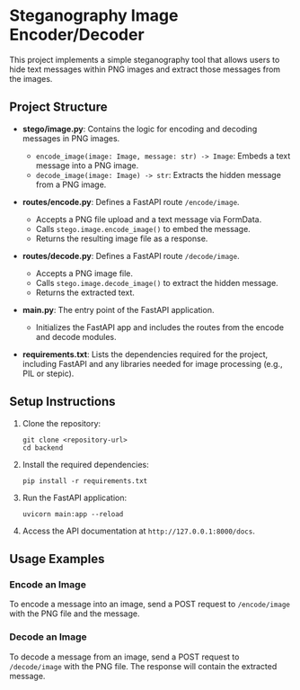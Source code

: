 # Steganography Image Encoder/Decoder

This project implements a simple steganography tool that allows users to hide text messages within PNG images and extract those messages from the images.

## Project Structure

- **stego/image.py**: Contains the logic for encoding and decoding messages in PNG images.
  - `encode_image(image: Image, message: str) -> Image`: Embeds a text message into a PNG image.
  - `decode_image(image: Image) -> str`: Extracts the hidden message from a PNG image.

- **routes/encode.py**: Defines a FastAPI route `/encode/image`.
  - Accepts a PNG file upload and a text message via FormData.
  - Calls `stego.image.encode_image()` to embed the message.
  - Returns the resulting image file as a response.

- **routes/decode.py**: Defines a FastAPI route `/decode/image`.
  - Accepts a PNG image file.
  - Calls `stego.image.decode_image()` to extract the hidden message.
  - Returns the extracted text.

- **main.py**: The entry point of the FastAPI application.
  - Initializes the FastAPI app and includes the routes from the encode and decode modules.

- **requirements.txt**: Lists the dependencies required for the project, including FastAPI and any libraries needed for image processing (e.g., PIL or stepic).

## Setup Instructions

1. Clone the repository:
   ```
   git clone <repository-url>
   cd backend
   ```

2. Install the required dependencies:
   ```
   pip install -r requirements.txt
   ```

3. Run the FastAPI application:
   ```
   uvicorn main:app --reload
   ```

4. Access the API documentation at `http://127.0.0.1:8000/docs`.

## Usage Examples

### Encode an Image

To encode a message into an image, send a POST request to `/encode/image` with the PNG file and the message.

### Decode an Image

To decode a message from an image, send a POST request to `/decode/image` with the PNG file. The response will contain the extracted message.